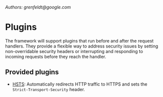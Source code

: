_Authors: grenfeldt@google.com_

# Plugins

The framework will support plugins that run before and after the request handlers. They provide a flexible way to address security issues by setting non-overridable security headers or interrupting and responding to incoming requests before they reach the handler.

## Provided plugins

- [HSTS](https://github.com/google/go-safeweb/blob/master/docs/plugins/hsts.md): Automatically redirects HTTP traffic to HTTPS and sets the `Strict-Transport-Security` header.
